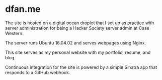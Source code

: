 # dfan.me
The site is hosted on a digital ocean droplet that I set up as practice with server administration for being a Hacker Society server admin at Case Western.

The server runs Ubuntu 16.04.02 and serves webpages using Nginx.

This site serves as my personal website with my portfolio, resume, and blog.

Continuous integration for the site is powered by a simple Sinatra app that responds to a GitHub webhook.
